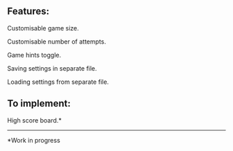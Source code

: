 Features:
----------------------------------------

Customisable game size.

Customisable number of attempts.

Game hints toggle.

Saving settings in separate file.

Loading settings from separate file.

To implement:
----------------------------------------

High score board.*

----------------------------------------
*Work in progress

